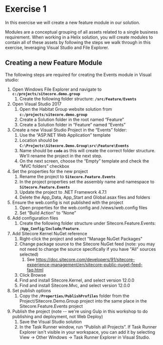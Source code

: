 # Exercise 1

In this exercise we will create a new feature module in our solution. 

Modules are a conceptual grouping of all assets related to a single business requirement. When working in a Helix solution, you will create modules to contain all of these assets by following the steps we walk through in this exercise, leveraging Visual Studio and File Explorer. 

## Creating a new Feature Module

The following steps are required for creating the Events module in Visual studio:

1. Open Windows File Explorer and navigate to **`c:/projects/sitecore.demo.group`**
    1. Create the following folder structure: **`/src/Feature/Events`**
2. Open Visual Studio 2017
    1. Open the Habitat Group website solution from **`c:/projects/sitecore.demo.group`**
    1. Create a Solution folder in the root named “Feature”
    1.	Create a Solution folder in “Feature” named “Events”
3. Create a new Visual Studio Project in the “Events” folder:
    1. Use the “ASP.NET Web Application” template
    1. Location should be **`C:\Projects\Sitecore.Demo.Group\src\Feature\Events`**
    1. Name should be **`code`** as this will create the correct folder structure. We'll rename the project in the next step.
    1. On the next screen, choose the “Empty” template and check the “MVC folders” checkbox
4. Set the properties for the new project
    1. Rename the project to **`Sitecore.Feature.Events`**
    1. In the project properties set the assembly name and namespace to **`Sitecore.Feature.Events`**
    1. Update the project to .NET Framework 4.7.1
    1. Delete the App_Data, App_Start and Global.asax files and folders
5. Ensure the web.config is not published with the project
    1. Open properties for the web.config and /views/web.config files
    2. Set “Build Action” to “None”
6. Add configuration files
    1. Create the following folder structure under Sitecore.Feature.Events: **`/App_Config/Include/Feature`**.
7. Add Sitecore Kernel NuGet reference
    1. Right-click the project and select "Manage NuGet Packages"
    1. Change package source to the Sitecore NuGet feed (note: you may not need to change the source specifically if you have "All" sources selected)
        1. See https://doc.sitecore.com/developers/91/sitecore-experience-management/en/sitecore-public-nuget-feed-faq.html
    1. Click Browse 
    1. Find and install Sitecore.Kernel, and select version 12.0.0 
    1. Find and install Sitecore.Mvc, and select version 12.0.0
7. Set publish options
    1. Copy the **`/Properties/PublishProfiles`** folder from the Project/Sitecore.Demo.Group project into the same place in the Sitecore.Feature.Events project
8. Publish the project (note -- we're using Gulp in this workshop to do publishing and deployment, not Web Deploy)
    1. Save the Visual Studio solution
    1. In the Task Runner window, run “Publish all Projects”. If Task Runner Explorer isn't visible in your workspace, you can add it by selecting View -> Other Windows -> Task Runner Explorer in Visual Studio.
